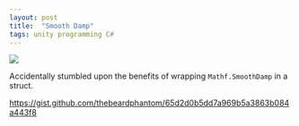 ```yaml
---
layout: post
title:  "Smooth Damp"
tags: unity programming C#
---
```

![](/blog/assets/images/tumblr_f9e83068e1974aeb31f6e5065fb1b311_0cc515c0_400.png)

Accidentally stumbled upon the benefits of wrapping `Mathf.SmoothDamp` in a struct.

<a href="https://gist.github.com/thebeardphantom/65d2d0b5dd7a969b5a3863b084a443f8" target="_blank">https://gist.github.com/thebeardphantom/65d2d0b5dd7a969b5a3863b084a443f8</a>
